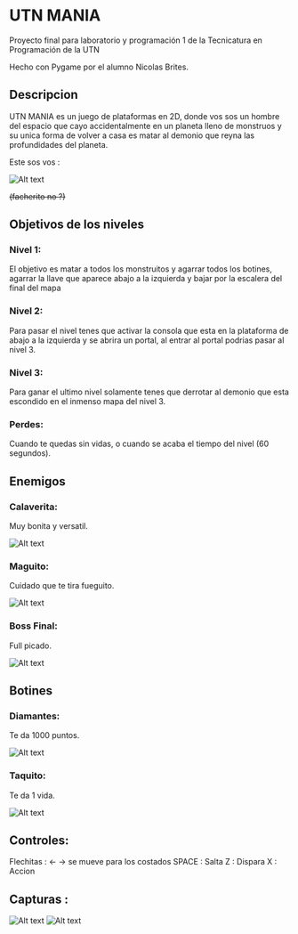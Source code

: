 # UTN MANIA
Proyecto final para laboratorio y programación 1 de la Tecnicatura en Programación de la UTN

Hecho con Pygame por el alumno Nicolas Brites.

## Descripcion
UTN MANIA es un juego de plataformas en 2D, donde vos sos un hombre del espacio que cayo accidentalmente en un planeta lleno de monstruos y su unica forma de volver a casa es matar al demonio que reyna las profundidades del planeta.

Este sos vos :

![Alt text](../images/readme_img/player_readme.PNG)

~~(facherito no ?)~~

## Objetivos de los niveles
### Nivel 1:
El objetivo es matar a todos los monstruitos y agarrar todos los botines, agarrar la llave que aparece abajo a la izquierda y bajar por la escalera del final del mapa
### Nivel 2:
Para pasar el nivel tenes que activar la consola que esta en la plataforma de abajo a la izquierda y se abrira un portal, al entrar al portal podrias pasar al nivel 3.
### Nivel 3:
Para ganar el ultimo nivel solamente tenes que derrotar al demonio que esta escondido en el inmenso mapa del nivel 3.
### Perdes:
Cuando te quedas sin vidas, o cuando se acaba el tiempo del nivel (60 segundos).

## Enemigos
### Calaverita:
Muy bonita y versatil.

![Alt text](../images/readme_img/calaverita_readme.PNG)

### Maguito:
Cuidado que te tira fueguito.

![Alt text](../images/readme_img/maguito_readme.PNG)
### Boss Final:
Full picado.

![Alt text](../images/readme_img/boss_readme.PNG)

## Botines
### Diamantes:
Te da 1000 puntos.

![Alt text](../images/readme_img/diamantito_readme.PNG)

### Taquito:
Te da 1 vida.

![Alt text](../images/readme_img/taquito_readme.PNG)

## Controles:

Flechitas : ← → se mueve para los costados
SPACE : Salta
Z : Dispara
X : Accion

## Capturas :
![Alt text](../images/readme_img/captura1_readme.PNG)
![Alt text](../images/readme_img/captura2_readme.PNG)



